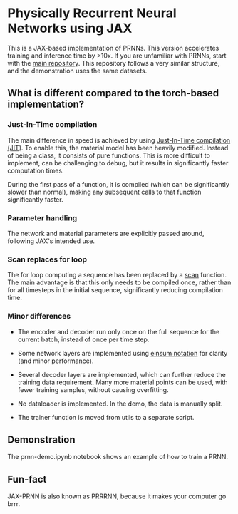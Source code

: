 # Physically Recurrent Neural Networks using JAX

This is a JAX-based implementation of PRNNs. This version accelerates training and inference time by >10x. 
If you are unfamiliar with PRNNs, start with the [main repository](https://github.com/SLIMM-Lab/pyprnn).
This repository follows a very similar structure, and the demonstration uses the same datasets.

## What is different compared to the torch-based implementation?
### Just-In-Time compilation
The main difference in speed is achieved by using [Just-In-Time compilation (JIT)](https://docs.jax.dev/en/latest/jit-compilation.html). 
To enable this, the material model has been heavily modified. Instead of being a class, it consists of pure functions.
This is more difficult to implement, can be challenging to debug, but it results in significantly faster computation times.

During the first pass of a function, it is compiled (which can be significantly slower than normal), making any subsequent calls to that function significantly faster.

### Parameter handling
The network and material parameters are explicitly passed around, following JAX's intended use. 

### Scan replaces for loop
The for loop computing a sequence has been replaced by a [scan](https://docs.jax.dev/en/latest/_autosummary/jax.lax.scan.html) function. 
The main advantage is that this only needs to be compiled once, rather than for all timesteps in the initial sequence, significantly reducing compilation time.

### Minor differences

- The encoder and decoder run only once on the full sequence for the current batch, instead of once per time step. 

- Some network layers are implemented using [einsum notation](https://rockt.ai/2018/04/30/einsum) for clarity (and minor performance).

- Several decoder layers are implemented, which can further reduce the training data requirement. Many more material points can be used, with fewer training samples, without causing overfitting.

- No dataloader is implemented. In the demo, the data is manually split.

- The trainer function is moved from utils to a separate script.

## Demonstration
The prnn-demo.ipynb notebook shows an example of how to train a PRNN.

## Fun-fact
JAX-PRNN is also known as PRRRNN, because it makes your computer go brrr.
